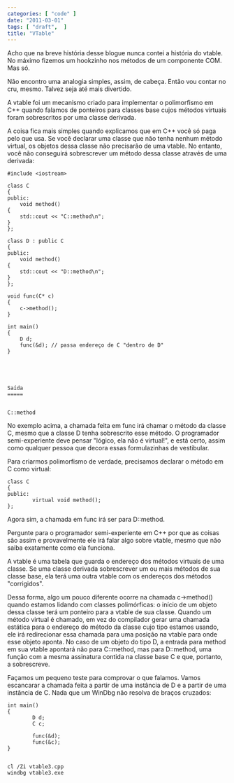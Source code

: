 ```yaml
---
categories: [ "code" ]
date: "2011-03-01"
tags: [ "draft",  ]
title: "VTable"
---
```

Acho que na breve história desse blogue nunca contei a história do
vtable. No máximo fizemos um hookzinho nos métodos de um componente
COM. Mas só.

Não encontro uma analogia simples, assim, de cabeça. Então vou contar
no cru, mesmo. Talvez seja até mais divertido.

A vtable foi um mecanismo criado para implementar o polimorfismo em C++
quando falamos de ponteiros para classes base cujos métodos virtuais
foram sobrescritos por uma classe derivada.

A coisa fica mais simples quando explicamos que em C++ você só paga
pelo que usa. Se você declarar uma classe que não tenha nenhum método
virtual, os objetos dessa classe não precisarão de uma vtable. No
entanto, você não conseguirá sobrescrever um método dessa classe
através de uma derivada:

    #include <iostream>
    
    class C
    {
    public:
	    void method()
	{
		std::cout << "C::method\n";
	}
    };
    
    class D : public C
    {
    public:
	    void method()
	{
		std::cout << "D::method\n";
	}
    };
    
    void func(C* c)
    {
	    c->method(); 
    }
    
    int main()
    {
	    D d;
	    func(&d); // passa endereço de C "dentro de D"
    }
    
     
    

    
    Saída
    =====

    
    C::method

No exemplo acima, a chamada feita em func irá chamar o método da classe
C, mesmo que a classe D tenha sobrescrito esse método. O programador
semi-experiente deve pensar "lógico, ela não é virtual!", e está
certo, assim como qualquer pessoa que decora essas formulazinhas de
vestibular.

Para criarmos polimorfismo de verdade, precisamos declarar o método em
C como virtual:

    
    class C
    {
    public:
            virtual void method();
    };

Agora sim, a chamada em func irá ser para D::method.

Pergunte para o programador semi-experiente em C++ por que as coisas
são assim e provavelmente ele irá falar algo sobre vtable, mesmo que
não saiba exatamente como ela funciona.

A vtable é uma tabela que guarda o endereço dos métodos virtuais de
uma classe. Se uma classe derivada sobrescrever um ou mais métodos de
sua classe base, ela terá uma outra vtable com os endereços dos métodos
"corrigidos".

Dessa forma, algo um pouco diferente ocorre na chamada c->method() quando
estamos lidando com classes polimórficas: o início de um objeto dessa
classe terá um ponteiro para a vtable de sua classe. Quando um método
virtual é chamado, em vez do compilador gerar uma chamada estática
para o endereço do método da classe cujo tipo estamos usando, ele irá
redirecionar essa chamada para uma posição na vtable para onde esse
objeto aponta. No caso de um objeto do tipo D, a entrada para method
em sua vtable apontará não para C::method, mas para D::method, uma
função com a mesma assinatura contida na classe base C e que, portanto,
a sobrescreve.

Façamos um pequeno teste para comprovar o que falamos. Vamos escancarar a
chamada feita a partir de uma instância de D e a partir de uma instância
de C. Nada que um WinDbg não resolva de braços cruzados:

    
    int main()
    {
            D d;
            C c;
    
            func(&d);
            func(&c);
    }

    
    cl /Zi vtable3.cpp
    windbg vtable3.exe

